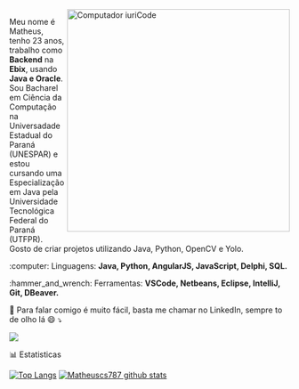 <img src="https://raw.githubusercontent.com/MicaelliMedeiros/micaellimedeiros/master/image/computer-illustration.png" min-width="400px" max-width="400px" width="400px" align="right" alt="Computador iuriCode">

<p align="left"> 
  Meu nome é Matheus, tenho 23 anos, trabalho como <strong>Backend</strong> na <strong>Ebix</strong>, usando <strong>Java e Oracle</strong>.<br>
  Sou Bacharel em Ciência da Computação na Universadade Estadual do Paraná (UNESPAR)
  e estou cursando uma Especialização em Java pela Universidade Tecnológica Federal do Paraná (UTFPR).<br>
  Gosto de criar projetos utilizando Java, Python, OpenCV e Yolo.
</p>

<p align="left">
  :computer: Linguagens: <strong>Java, Python, AngularJS, JavaScript, Delphi, SQL.</strong>
</p>

<p align="left">
 :hammer_and_wrench: Ferramentas: <strong>VSCode, Netbeans, Eclipse, IntelliJ, Git, DBeaver.</strong>
</p>

<p align="left">
  💌 Para falar comigo é muito fácil, basta me chamar no LinkedIn, sempre to de olho lá 😄 ⤵️
</p>


<p align="left">

  <a href="https://www.linkedin.com/in/math787/" alt="Linkedin">
  <img src="https://img.shields.io/badge/-Linkedin-0e76a8?style=flat-square&logo=Linkedin&logoColor=white&link=https://www.linkedin.com/in/math787/" /></a>
  
</p>  


<p align="left">
  📊 Estatisticas
  
[![Top Langs](https://github-readme-stats.vercel.app/api/top-langs/?username=Matheuscs787&&langs_count=8&layout=compact&count_private=true&theme=radical)](https://github.com/anuraghazra/github-readme-stats) [![Matheuscs787 github stats](https://github-readme-stats.vercel.app/api?username=Matheuscs787&count_private=true&show_icons=true&theme=radical&custom_title=Stats&include_all_commits=true)](https://github.com/anuraghazra/github-readme-stats)
</p>


